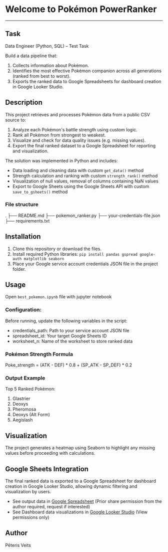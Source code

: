 # Welcome to Pokémon PowerRanker
***

## Task
Data Engineer (Python, SQL) – Test Task

Build a data pipeline that:
1. Collects information about Pokémon.
2. Identifies the most effective Pokémon companion across all generations (ranked from best to worst).
3. Exports the ranked data to Google Spreadsheets for dashboard creation in Google Looker Studio.

## Description
This project retrieves and processes Pokémon data from a public CSV source to:

1. Analyze each Pokémon's battle strength using custom logic.
2. Rank all Pokémon from strongest to weakest.
3. Visualize and check for data quality issues (e.g. missing values).
4. Export the final ranked dataset to a Google Spreadsheet for reporting and visualization.

The solution was implemented in Python and includes:
- Data loading and cleaning data with custom `get_data()` method
- Strength calculation and ranking with custom `strength_rank()` method
- Visualization of null values, removal of columns containing NaN values
- Export to Google Sheets using the Google Sheets API with custom `save_to_gsheets()` method

### File structure
.
├── README.md
├── pokemon_ranker.py
├── your-credentials-file.json
├── requirements.txt

## Installation

1. Clone this repository or download the files.
2. Install required Python libraries:
```pip install pandas gspread google-auth matplotlib seaborn```
3. Place your Google service account credentials JSON file in the project folder.

## Usage
Open `best_pokemon.ipynb­` file with jupyter notebook

### Configuration:
Before running, update the following variables in the script:
- credentials_path: Path to your service account JSON file
- spreadsheet_id: Your target Google Sheets ID
- worksheet_n: Name of the worksheet to store ranked data

### Pokémon Strength Formula
Poke_strength = (ATK - DEF) * 0.8 + (SP_ATK - SP_DEF) * 0.2

### Output Example
Top 5 Ranked Pokémon:
1. Glastrier
2. Deoxys
3. Pheromosa
4. Deoxys (Alt Form)
5. Aegislash

## Visualization

The project generates a heatmap using Seaborn to highlight any missing values before proceeding with calculations.

## Google Sheets Integration

The final ranked data is exported to a Google Spreadsheet for dashboard creation in Google Looker Studio, allowing dynamic filtering and visualization by users.

- See output data in [Google Spreadsheet](https://docs.google.com/spreadsheets/d/1rjgKcRvLskt3KbL2KcGb27tvw9zVIy_9yU8GpvKzXrY/edit?usp=sharing) (Prior share permission from the author required, request if interested)
- See Dashboard data visualizations in [Google Looker Studio](https://lookerstudio.google.com/reporting/b3d0474d-fdbc-49df-a1d2-6f0ccdb488e2) (View permissions only)

## Author

Pēteris Veits
